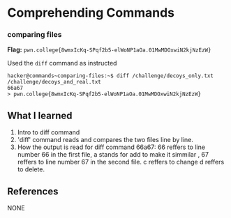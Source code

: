 # Comprehending Commands 

### comparing files

**Flag:** `pwn.college{8wmxIcKq-SPqf2b5-elWoNP1aOa.01MwMDOxwiN2kjNzEzW}`

Used the `diff` command as instructed 

```
hacker@commands~comparing-files:~$ diff /challenge/decoys_only.txt /challenge/decoys_and_real.txt
66a67
> pwn.college{8wmxIcKq-SPqf2b5-elWoNP1aOa.01MwMDOxwiN2kjNzEzW}
```

## What I learned

1. Intro to diff command
2. 'diff' command reads and compares the two files line by line.
3. How the output is read for diff command 
   66a67: 66 reffers to line number 66 in the first file, a stands for add to make it simmilar , 67 reffers to line       number 67 in the second file. c reffers to change d reffers to delete.

## References

NONE 
